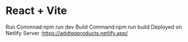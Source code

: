 # React + Vite

Run Commnad:npm run dev 
Build Command:npm run build 
Deployed on Netlify Server :https://addteqproducts.netlify.app/
